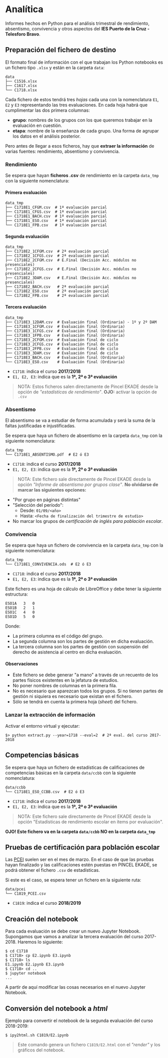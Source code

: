 # Analítica

Informes hechos en Python para el análisis trimestral de rendimiento, absentismo, convivencia y otros aspectos del **IES Puerto de la Cruz - Telesforo Bravo**.

## Preparación del fichero de destino

El formato final de información con el que trabajan los Python notebooks es un fichero tipo `.xlsx` y están en la carpeta `data`:

~~~
data
├── C1516.xlsx
├── C1617.xlsx
└── C1718.xlsx
~~~

Cada fichero de estos tendrá tres *hojas* cada una con la nomenclatura `E1`, `E2` y `E3` representando las tres evaluaciones. En cada hoja habrá que cumplimentar las dos primera columnas:
- **grupo**: nombres de los grupos con los que queremos trabajar en la evaluación en cuestión.
- **etapa**: nombre de la enseñanza de cada grupo. Una forma de agrupar los datos en el análisis posterior.

Pero antes de llegar a esos ficheros, hay que **extraer la información** de varias fuentes: rendimiento, absentismo y convivencia.

### Rendimiento

Se espera que hayan **ficheros .csv** de rendimiento en la carpeta `data_tmp` con la siguiente nomenclatura:

#### Primera evaluación

~~~
data_tmp
├── C1718E1_CFGM.csv  # 1ª evaluación parcial
├── C1718E1_CFGS.csv  # 1ª evaluación parcial
├── C1718E1_BACH.csv  # 1ª evaluación parcial
├── C1718E1_ESO.csv   # 1ª evaluación parcial
└── C1718E1_FPB.csv   # 1ª evaluación parcial
~~~

#### Segunda evaluación

~~~
data_tmp
├── C1718E2_1CFGM.csv  # 2ª evaluación parcial
├── C1718E2_1CFGS.csv  # 2ª evaluación parcial
├── C1718E2_2CFGM.csv  # E.Final (Decisión Acc. módulos no presenciales)
├── C1718E2_2CFGS.csv  # E.Final (Decisión Acc. módulos no presenciales)
├── C1718E2_3DAM.csv   # E.Final (Decisión Acc. módulos no presenciales)
├── C1718E2_BACH.csv   # 2ª evaluación parcial
├── C1718E2_ESO.csv    # 2ª evaluación parcial
└── C1718E2_FPB.csv    # 2ª evaluación parcial
~~~

#### Tercera evaluación

~~~
data_tmp
├── C1718E3_12DAM.csv  # Evaluación final (Ordinaria) - 1º y 2º DAM
├── C1718E3_1CFGM.csv  # Evaluación final (Ordinaria)
├── C1718E3_1CFGS.csv  # Evaluación final (Ordinaria)
├── C1718E3_1FPB.csv   # Evaluación final (Ordinaria)
├── C1718E3_2CFGM.csv  # Evaluación final de ciclo
├── C1718E3_2CFGS.csv  # Evaluación final de ciclo
├── C1718E3_2FPB.csv   # Evaluación final de ciclo
├── C1718E3_3DAM.csv   # Evaluación final de ciclo
├── C1718E3_BACH.csv   # Evaluación final (Ordinaria)
└── C1718E3_ESO.csv    # Evaluación final (Ordinaria)
~~~

- `C1718`: indica el curso **2017/2018**
- `E1, E2, E3`: indica que es la **1ª, 2ª o 3ª evaluación**

> NOTA: Estos ficheros salen directamente de Pincel EKADE desde la opción de *"estadísticas de rendimiento"*. **OJO:** activar la opción de `.csv`

### Absentismo

El absentismo se va a estudiar de forma acumulada y será la suma de la faltas justificadas e injustificadas.

Se espera que haya un fichero de absentismo en la carpeta `data_tmp` con la siguiente nomenclatura:

~~~
data_tmp
└── C1718E1_ABSENTISMO.pdf  # E2 ó E3
~~~

- `C1718`: indica el curso **2017/2018**
- `E1, E2, E3`: indica que es la **1ª, 2ª o 3ª evaluación**

> NOTA: Este fichero sale directamente de Pincel EKADE desde la opción *"Informe de absentismo por grupos clase"*. **No olvidarse de marcar las siguientes opciones:**

- "Por grupo en páginas distintas"
- "Selección del período":
    - Desde: `01/09/<año>`
    - Hasta: `<Fecha de finalización del trimestre de estudio>`
- No marcar los grupos de *certificación de inglés para población escolar*.

### Convivencia

Se espera que haya un fichero de convivencia en la carpeta `data_tmp` con la siguiente nomenclatura:

~~~
data_tmp
└── C1718E1_CONVIVENCIA.ods  # E2 ó E3
~~~

- `C1718`: indica el curso **2017/2018**
- `E1, E2, E3`: indica que es la **1ª, 2ª o 3ª evaluación**

Este fichero es una hoja de cálculo de LibreOffice y debe tener la siguiente estructura:

~~~
ESO1A   3   0
ESO1B   2   1
ESO1C   4   0
ESO1D   5   0
~~~

Donde:

- La primera columna es el código del grupo.
- La segunda columna son los partes de gestión en dicha evaluación.
- La tercera columna son los partes de gestión con suspensión del derecho de asistencia al centro en dicha evaluación.

#### Observaciones

- Este fichero se debe generar "a mano" a través de un recuento de los partes físicos existentes en la jefatura de estudios.
- No poner nombres de columnas en la primera fila.
- No es necesario que aparezcan todos los grupos. Si no tienen partes de gestión ni siquiera es necesario que existan en el fichero.
- Sólo se tendrá en cuenta la primera hoja (*sheet*) del fichero.

### Lanzar la extracción de información


Activar el entorno virtual y ejecutar:

~~~console
$> python extract.py --year=1718 --eval=2  # 2ª eval. del curso 2017-2018
~~~

## Competencias básicas

Se espera que haya un fichero de estadísticas de calificaciones de competencias básicas en la carpeta `data/ccbb` con la siguiente nomenclatura:

~~~
data/ccbb
└── C1718E1_ESO_CCBB.csv  # E2 ó E3
~~~

- `C1718`: indica el curso **2017/2018**
- `E1, E2, E3`: indica que es la **1ª, 2ª o 3ª evaluación**

> NOTA: Este fichero sale directamente de Pincel EKADE desde la opción "Estadísticas de rendimiento escolar en items por evaluación".

**OJO! Este fichero va en la carpeta `data/ccbb` NO en la carpeta `data_tmp`**

## Pruebas de certificación para población escolar

Las [PCEI](http://www.gobiernodecanarias.org/educacion/web/idiomas/pruebas_certificacion/pruebas_certificacion_poblacion_escolar/) suelen ser en el mes de marzo. En el caso de que las pruebas hayan finalizado y las calificaciones estén puestas en PINCEL EKADE, se podrá obtener el fichero `.csv` de estadísticas.

Si este es el caso, se espera tener un fichero en la siguiente ruta:

~~~
data/pcei
└── C1819_PCEI.csv
~~~

- `C1819`: indica el curso **2018/2019**


## Creación del notebook

Para cada evaluación se debe crear un nuevo Jupyter Notebook. Supongamos que vamos a analizar la tercera evaluación del curso 2017-2018. Haremos lo siguiente:

~~~console
$ cd C1718
$ C1718> cp E2.ipynb E3.ipynb
$ C1718> ls
E1.ipynb E2.ipynb E3.ipynb
$ C1718> cd ..
$ jupyter notebook
...
~~~

A partir de aquí modificar las cosas necesarios en el nuevo Jupyter Notebook.

## Conversión del notebook a *html*

Ejemplo para convertir el notebook de la segunda evaluación del curso 2018-2019:

~~~console
$ ipy2html.sh C1819/E2.ipynb
~~~

> Este comando genera un fichero `C1819/E2.html` con el *"render"* y los gráficos del notebook.
